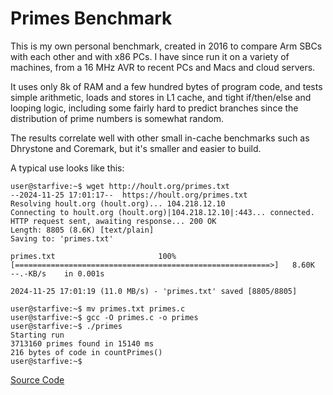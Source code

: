 # Primes Benchmark

This is my own personal benchmark, created in 2016 to compare Arm SBCs with each
other and with x86 PCs. I have since run it on a variety of machines, from a
16 MHz AVR to recent PCs and Macs and cloud servers.

It uses only 8k of RAM and a few hundred bytes of program code, and
tests simple arithmetic, loads and stores in L1 cache, and tight
if/then/else and looping logic, including some fairly hard to predict
branches since the distribution of prime numbers is somewhat
random.

The results correlate well with other small in-cache benchmarks such as
Dhrystone and Coremark, but it's smaller and easier to build.

A typical use looks like this:

    user@starfive:~$ wget http://hoult.org/primes.txt
    --2024-11-25 17:01:17--  https://hoult.org/primes.txt
    Resolving hoult.org (hoult.org)... 104.218.12.10
    Connecting to hoult.org (hoult.org)|104.218.12.10|:443... connected.
    HTTP request sent, awaiting response... 200 OK
    Length: 8805 (8.6K) [text/plain]
    Saving to: 'primes.txt'
    
    primes.txt                       100%[=========================================================>]   8.60K  --.-KB/s    in 0.001s  
    
    2024-11-25 17:01:19 (11.0 MB/s) - 'primes.txt' saved [8805/8805]
    
    user@starfive:~$ mv primes.txt primes.c
    user@starfive:~$ gcc -O primes.c -o primes
    user@starfive:~$ ./primes
    Starting run
    3713160 primes found in 15140 ms
    216 bytes of code in countPrimes()
    user@starfive:~$ 


[Source Code](http://hoult.org/primes.txt)
